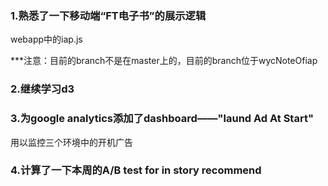### 1.熟悉了一下移动端“FT电子书”的展示逻辑
webapp中的iap.js

***注意：目前的branch不是在master上的，目前的branch位于wycNoteOfiap

### 2.继续学习d3

### 3.为google analytics添加了dashboard——"laund Ad At Start"
用以监控三个环境中的开机广告

### 4.计算了一下本周的A/B test for in story recommend


